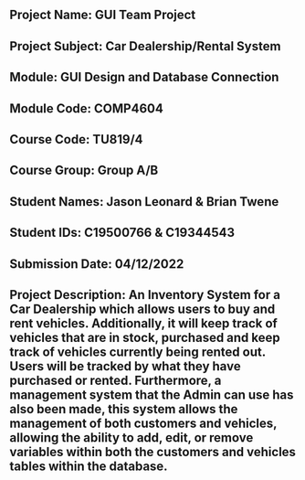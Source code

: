 ## Project Name: GUI Team Project
## Project Subject: Car Dealership/Rental System
## Module: GUI Design and Database Connection
## Module Code: COMP4604
## Course Code: TU819/4
## Course Group: Group A/B
## Student Names: Jason Leonard & Brian Twene
## Student IDs: C19500766 & C19344543
## Submission Date: 04/12/2022

## Project Description: An Inventory System for a Car Dealership which allows users to buy and rent vehicles. Additionally, it will keep track of vehicles that are in stock, purchased and keep track of vehicles currently being rented out. Users will be tracked by what they have purchased or rented. Furthermore, a management system that the Admin can use has also been made, this system allows the management of both customers and vehicles, allowing the ability to add, edit, or remove variables within both the customers and vehicles tables within the database.
